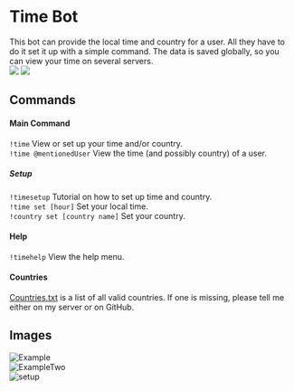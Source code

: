 # Time Bot
This bot can provide the local time and country for a user. All they have to do it set it up with a simple command. The data is saved globally, so you can view your time on several servers.  
[<img src="https://discordapp.com/api/guilds/294699220743618561/widget.png?style=shield">](https://discord.gg/qsc8YMS) <img src="https://img.shields.io/badge/discord-csharp-blue.svg">

## Commands
#### Main Command
`!time` View or set up your time and/or country.  
`!time @mentionedUser` View the time (and possibly country) of a user.
##### Setup
`!timesetup` Tutorial on how to set up time and country.  
`!time set [hour]` Set your local time.  
`!country set [country name]` Set your country.  
#### Help
`!timehelp` View the help menu.  
#### Countries
[Countries.txt](https://github.com/WilliamWelsh/TimeBot/blob/master/TimeBot/countries.txt) is a list of all valid countries. If one is missing, please tell me either on my server or on GitHub.

## Images
![Example](https://i.imgur.com/VynC3uB.png)  
![ExampleTwo](https://i.imgur.com/NKXpsI5.png)    
![setup](https://i.imgur.com/LBiQPXy.png)